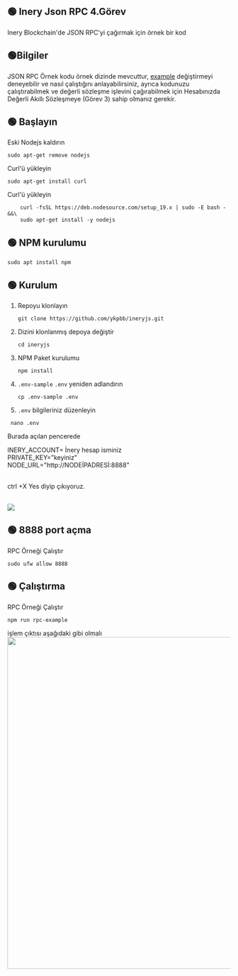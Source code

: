 ## 🟢 Inery Json RPC 4.Görev
Inery Blockchain'de JSON RPC'yi çağırmak için örnek bir kod

## 🟢Bilgiler

JSON RPC Örnek kodu örnek dizinde mevcuttur, [example](https://github.com/herculessx/ineryjs/blob/master/example/) değiştirmeyi deneyebilir ve nasıl çalıştığını anlayabilirsiniz, ayrıca kodunuzu çalıştırabilmek ve değerli sözleşme işlevini çağırabilmek için Hesabınızda Değerli Akıllı Sözleşmeye (Görev 3) sahip olmanız gerekir.


## 🟢 Başlayın
Eski Nodejs kaldırın
<br>

```shell
sudo apt-get remove nodejs
```

Curl'ü yükleyin

```shell
sudo apt-get install curl
```

Curl'ü yükleyin

```shell
    curl -fsSL https://deb.nodesource.com/setup_19.x | sudo -E bash - &&\
    sudo apt-get install -y nodejs
```

     
## 🟢 NPM kurulumu

```shell
sudo apt install npm
```



## 🟢 Kurulum

1. Repoyu klonlayın

   ```
   git clone https://github.com/ykpbb/ineryjs.git
   ```

2. Dizini klonlanmış depoya değiştir

   ```
   cd ineryjs
   ```

3. NPM Paket kurulumu

   ```
   npm install
   ```

4. `.env-sample`  `.env` yeniden adlandırın

   ```
   cp .env-sample .env
   ```

5.  ```.env``` bilgileriniz düzenleyin

  ```
   nano .env
   ```

Burada açılan pencerede <br>

INERY_ACCOUNT=  İnery hesap isminiz <br>
PRIVATE_KEY="keyiniz"<br>
NODE_URL="http://NODEİPADRESİ:8888" 
<br><br>

ctrl +X  Yes diyip çıkıyoruz.


<br>
<img src="https://raw.githubusercontent.com/herculessx/Q-Network-Testnet/main/env-duzenle.png" >

## 🟢 8888 port açma 

RPC Örneği Çalıştır

```
sudo ufw allow 8888
```


## 🟢 Çalıştırma

RPC Örneği Çalıştır

```
npm run rpc-example
```

işlem çıktısı aşağıdaki gibi olmalı<br>
<img src="https://raw.githubusercontent.com/herculessx/Q-Network-Testnet/main/inery-okey.PNG" width="750">

